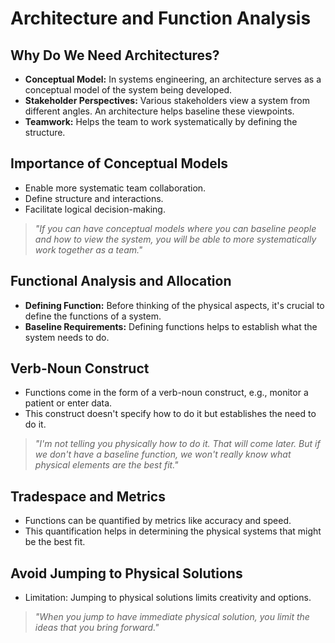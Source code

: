 # Architecture and Function Analysis

## Why Do We Need Architectures?
- **Conceptual Model:** In systems engineering, an architecture serves as a conceptual model of the system being developed.
- **Stakeholder Perspectives:** Various stakeholders view a system from different angles. An architecture helps baseline these viewpoints.
- **Teamwork:** Helps the team to work systematically by defining the structure.

## Importance of Conceptual Models
- Enable more systematic team collaboration.
- Define structure and interactions.
- Facilitate logical decision-making.

> _"If you can have conceptual models where you can baseline people and how to view the system, you will be able to more systematically work together as a team."_

## Functional Analysis and Allocation
- **Defining Function:** Before thinking of the physical aspects, it's crucial to define the functions of a system.
- **Baseline Requirements:** Defining functions helps to establish what the system needs to do.

## Verb-Noun Construct
- Functions come in the form of a verb-noun construct, e.g., monitor a patient or enter data.
- This construct doesn't specify how to do it but establishes the need to do it.

> _"I'm not telling you physically how to do it. That will come later. But if we don't have a baseline function, we won't really know what physical elements are the best fit."_

## Tradespace and Metrics
- Functions can be quantified by metrics like accuracy and speed.
- This quantification helps in determining the physical systems that might be the best fit.

## Avoid Jumping to Physical Solutions
- Limitation: Jumping to physical solutions limits creativity and options.

> _"When you jump to have immediate physical solution, you limit the ideas that you bring forward."_
